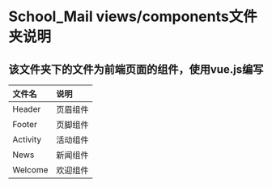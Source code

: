 # School_Mail views/components文件夹说明
## 该文件夹下的文件为前端页面的组件，使用vue.js编写
| 文件名 | 说明 |
| :--- | :--- |
| Header | 页眉组件 |
| Footer | 页脚组件 |
| Activity | 活动组件 |
| News | 新闻组件 |
| Welcome | 欢迎组件 |

